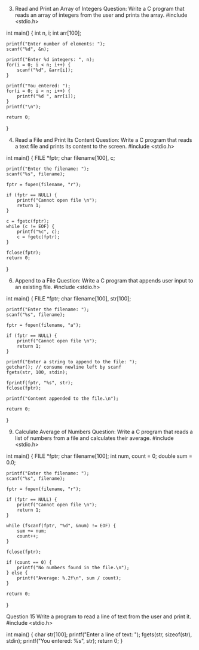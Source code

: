 3. Read and Print an Array of Integers
Question: Write a C program that reads an array of integers from the user and prints the array.
#include <stdio.h>

int main() {
    int n, i;
    int arr[100];

    printf("Enter number of elements: ");
    scanf("%d", &n);

    printf("Enter %d integers: ", n);
    for(i = 0; i < n; i++) {
        scanf("%d", &arr[i]);
    }

    printf("You entered: ");
    for(i = 0; i < n; i++) {
        printf("%d ", arr[i]);
    }
    printf("\n");

    return 0;
}

4. Read a File and Print Its Content
Question: Write a C program that reads a text file and prints its content to the screen.
#include <stdio.h>

int main() {
    FILE *fptr;
    char filename[100], c;

    printf("Enter the filename: ");
    scanf("%s", filename);

    fptr = fopen(filename, "r");

    if (fptr == NULL) {
        printf("Cannot open file \n");
        return 1;
    }

    c = fgetc(fptr);
    while (c != EOF) {
        printf("%c", c);
        c = fgetc(fptr);
    }

    fclose(fptr);
    return 0;
}

6. Append to a File
Question: Write a C program that appends user input to an existing file.
#include <stdio.h>

int main() {
    FILE *fptr;
    char filename[100], str[100];

    printf("Enter the filename: ");
    scanf("%s", filename);

    fptr = fopen(filename, "a");

    if (fptr == NULL) {
        printf("Cannot open file \n");
        return 1;
    }

    printf("Enter a string to append to the file: ");
    getchar(); // consume newline left by scanf
    fgets(str, 100, stdin);

    fprintf(fptr, "%s", str);
    fclose(fptr);

    printf("Content appended to the file.\n");

    return 0;
}

9. Calculate Average of Numbers
Question: Write a C program that reads a list of numbers from a file and calculates their average.
#include <stdio.h>

int main() {
    FILE *fptr;
    char filename[100];
    int num, count = 0;
    double sum = 0.0;

    printf("Enter the filename: ");
    scanf("%s", filename);

    fptr = fopen(filename, "r");

    if (fptr == NULL) {
        printf("Cannot open file \n");
        return 1;
    }

    while (fscanf(fptr, "%d", &num) != EOF) {
        sum += num;
        count++;
    }

    fclose(fptr);

    if (count == 0) {
        printf("No numbers found in the file.\n");
    } else {
        printf("Average: %.2f\n", sum / count);
    }

    return 0;
}

Question 15
Write a program to read a line of text from the user and print it.
#include <stdio.h>

int main() {
    char str[100];
    printf("Enter a line of text: ");
    fgets(str, sizeof(str), stdin);
    printf("You entered: %s", str);
    return 0;
}

